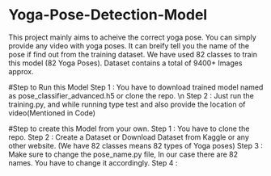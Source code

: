 # Yoga-Pose-Detection-Model
This project mainly aims to acheive the correct yoga pose. You can simply provide any video with yoga poses. It can breify tell you the name of the pose if find out from the training dataset. We have used 82 classes to train this model (82 Yoga Poses). Dataset contains a total of 9400+ Images approx.

#Step to Run this Model 
Step 1 : You have to download trained model named as pose_classifier_advanced.h5 or clone the repo. \n
Step 2 : Just run the training.py, and while running type test and also provide the location of video(Mentioned in Code)

#Step to create this Model from your own.
Step 1 : You have to clone the repo.
Step 2 : Create a Dataset or Download Dataset from Kaggle or any other website. (We have 82 classes means 82 types of Yoga poses)
Step 3 : Make sure to change the pose_name.py file, In our case there are 82 names. You have to change it accordingly.
Step 4 : 
